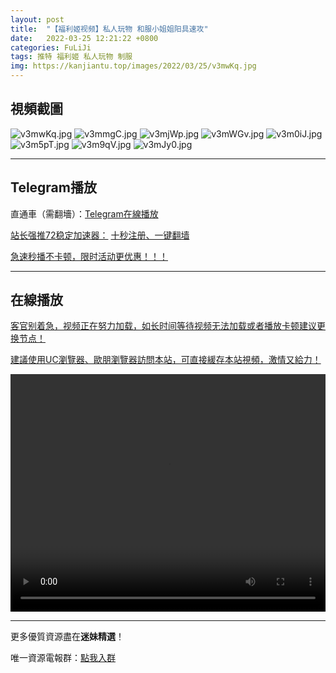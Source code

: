 ```yaml
---
layout: post
title:  "【福利姬视频】私人玩物 和服小姐姐阳具速攻"
date:   2022-03-25 12:21:22 +0800
categories: FuLiJi
tags: 推特 福利姬 私人玩物 制服
img: https://kanjiantu.top/images/2022/03/25/v3mwKq.jpg
---
```



## 視頻截圖

![v3mwKq.jpg](https://kanjiantu.top/images/2022/03/25/v3mwKq.jpg)
![v3mmgC.jpg](https://kanjiantu.top/images/2022/03/25/v3mmgC.jpg)
![v3mjWp.jpg](https://kanjiantu.top/images/2022/03/25/v3mjWp.jpg)
![v3mWGv.jpg](https://kanjiantu.top/images/2022/03/25/v3mWGv.jpg)
![v3m0iJ.jpg](https://kanjiantu.top/images/2022/03/25/v3m0iJ.jpg)
![v3m5pT.jpg](https://kanjiantu.top/images/2022/03/25/v3m5pT.jpg)
![v3m9qV.jpg](https://kanjiantu.top/images/2022/03/25/v3m9qV.jpg)
![v3mJy0.jpg](https://kanjiantu.top/images/2022/03/25/v3mJy0.jpg)

* * *
## Telegram播放

直通車（需翻墻）：[Telegram在線播放](https://t.me/mimeijingxuan/303)

<u>站长强推72稳定加速器：</u> [十秒注册、一键翻墙](https://www.mimei.blog/skip/vpn.html)


<u>急速秒播不卡顿，限时活动更优惠！！！</u>
* * *
## 在線播放
<u>客官别着急，视频正在努力加载，如长时间等待视频无法加载或者播放卡顿建议更换节点！</u>

<u>建議使用UC瀏覽器、歐朋瀏覽器訪問本站，可直接緩存本站視頻，激情又給力！</u>
<center><video src="https://cdn.publer.io/uploads/videos/6247f25fdb279732fb55c50a/421d684a82a2de0262532a14fa286dfb.mp4" width="100%" height="380px" controls="controls"></video></center>


* * *
更多優質資源盡在**迷妹精選**！

唯一資源電報群：[點我入群](https://t.me/mimeijingxuan)


